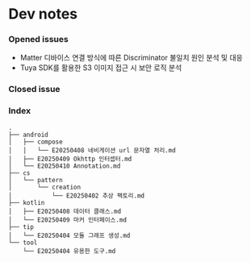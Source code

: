 # Dev notes    
### Opened issues
- Matter 디바이스 연결 방식에 따른 Discriminator 불일치 원인 분석 및 대응
- Tuya SDK를 활용한 S3 이미지 접근 시 보안 로직 분석

### Closed issue
### Index
    .
    ├── android
    │   ├── compose
    │   │   └── E20250408 네비게이션 url 문자열 처리.md
    │   ├── E20250409 Okhttp 인터셉터.md
    │   └── E20250410 Annotation.md
    ├── cs
    │   └── pattern
    │       └── creation
    │           └── E20250402 추상 팩토리.md
    ├── kotlin
    │   ├── E20250408 데이터 클래스.md
    │   └── E20250409 마커 인터페이스.md
    ├── tip
    │   └── E20250404 모듈 그래프 생성.md
    └── tool
        └── E20250404 유용한 도구.md
